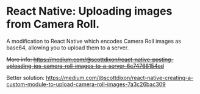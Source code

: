 # React Native: Uploading images from Camera Roll.

A modification to React Native which encodes Camera Roll images as base64, allowing you to upload them to a server.

~~More info: https://medium.com/@scottdixon/react-native-posting-uploading-ios-camera-roll-images-to-a-server-6c74766154cd~~

Better solution: https://medium.com/@scottdixon/react-native-creating-a-custom-module-to-upload-camera-roll-images-7a3c26bac309